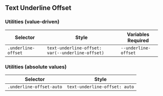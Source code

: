 ## Text Underline Offset

### Utilities (value-driven)

| Selector            | Style                                            | Variables Required   |
| ------------------- | ------------------------------------------------ | -------------------- |
| `.underline-offset` | `text-underline-offset: var(--underline-offset)` | `--underline-offset` |

### Utilities (absolute values)

| Selector                 | Style                         |
| ------------------------ | ----------------------------- |
| `.underline-offset-auto` | `text-underline-offset: auto` |
